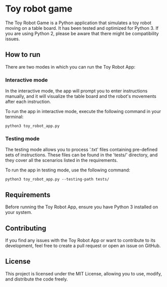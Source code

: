 # Toy robot game

The Toy Robot Game is a Python application that simulates a toy robot moving on a table board. It has been tested and optimized for Python 3. If you are using Python 2, please be aware that there might be compatibility issues.

## How to run

There are two modes in which you can run the Toy Robot App:

### Interactive mode

In the interactive mode, the app will prompt you to enter instructions manually, and it will visualize the table board and the robot's movements after each instruction.

To run the app in interactive mode, execute the following command in your terminal:
  
`python3 toy_robot_app.py`

### Testing mode

The testing mode allows you to process '.txt' files containing pre-defined sets of instructions. These files can be found in the 'tests/' directory, and they cover all the scenarios listed in the requirements.

To run the app in testing mode, use the following command:

`python3 toy_robot_app.py --testing-path tests/`

## Requirements

Before running the Toy Robot App, ensure you have Python 3 installed on your system.

## Contributing

If you find any issues with the Toy Robot App or want to contribute to its development, feel free to create a pull request or open an issue on GitHub.

## License

This project is licensed under the MIT License, allowing you to use, modify, and distribute the code freely.
